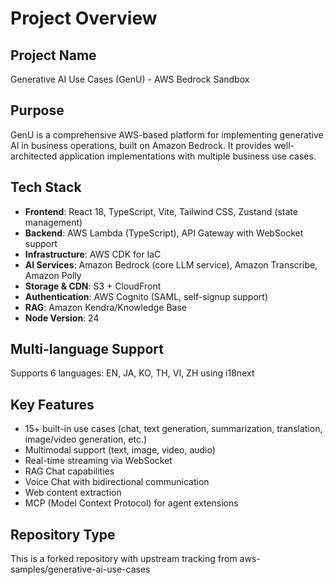 # Project Overview

## Project Name

Generative AI Use Cases (GenU) - AWS Bedrock Sandbox

## Purpose

GenU is a comprehensive AWS-based platform for implementing generative AI in business operations, built on Amazon Bedrock. It provides well-architected application implementations with multiple business use cases.

## Tech Stack

- **Frontend**: React 18, TypeScript, Vite, Tailwind CSS, Zustand (state management)
- **Backend**: AWS Lambda (TypeScript), API Gateway with WebSocket support
- **Infrastructure**: AWS CDK for IaC
- **AI Services**: Amazon Bedrock (core LLM service), Amazon Transcribe, Amazon Polly
- **Storage & CDN**: S3 + CloudFront
- **Authentication**: AWS Cognito (SAML, self-signup support)
- **RAG**: Amazon Kendra/Knowledge Base
- **Node Version**: 24

## Multi-language Support

Supports 6 languages: EN, JA, KO, TH, VI, ZH using i18next

## Key Features

- 15+ built-in use cases (chat, text generation, summarization, translation, image/video generation, etc.)
- Multimodal support (text, image, video, audio)
- Real-time streaming via WebSocket
- RAG Chat capabilities
- Voice Chat with bidirectional communication
- Web content extraction
- MCP (Model Context Protocol) for agent extensions

## Repository Type

This is a forked repository with upstream tracking from aws-samples/generative-ai-use-cases
